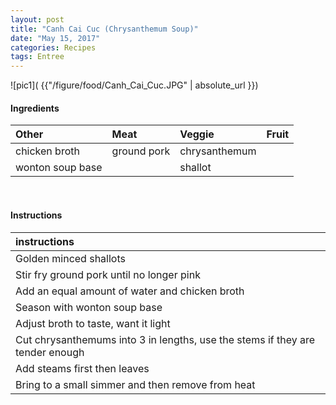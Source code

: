 ```yaml
---
layout: post
title: "Canh Cai Cuc (Chrysanthemum Soup)"
date: "May 15, 2017"
categories: Recipes
tags: Entree
---
```




![pic1]( {{"/figure/food/Canh_Cai_Cuc.JPG" | absolute_url }})




#### Ingredients

<table class = "presenttab">
 <thead>
  <tr>
   <th style="text-align:left;"> Other </th>
   <th style="text-align:left;"> Meat </th>
   <th style="text-align:left;"> Veggie </th>
   <th style="text-align:left;"> Fruit </th>
  </tr>
 </thead>
<tbody>
  <tr>
   <td style="text-align:left;"> chicken broth </td>
   <td style="text-align:left;"> ground pork </td>
   <td style="text-align:left;"> chrysanthemum </td>
   <td style="text-align:left;">  </td>
  </tr>
  <tr>
   <td style="text-align:left;"> wonton soup base </td>
   <td style="text-align:left;">  </td>
   <td style="text-align:left;"> shallot </td>
   <td style="text-align:left;">  </td>
  </tr>
</tbody>
</table>

<br>

#### Instructions

<table class = "presenttabnoh">
 <thead>
  <tr>
   <th style="text-align:left;"> instructions </th>
  </tr>
 </thead>
<tbody>
  <tr>
   <td style="text-align:left;"> Golden minced shallots </td>
  </tr>
  <tr>
   <td style="text-align:left;"> Stir fry ground pork until no longer pink </td>
  </tr>
  <tr>
   <td style="text-align:left;"> Add an equal amount of water and chicken broth </td>
  </tr>
  <tr>
   <td style="text-align:left;"> Season with wonton soup base </td>
  </tr>
  <tr>
   <td style="text-align:left;"> Adjust broth to taste, want it light </td>
  </tr>
  <tr>
   <td style="text-align:left;"> Cut chrysanthemums into 3 in lengths, use the stems if they are tender enough </td>
  </tr>
  <tr>
   <td style="text-align:left;"> Add steams first then leaves </td>
  </tr>
  <tr>
   <td style="text-align:left;"> Bring to a small simmer and then remove from heat </td>
  </tr>
</tbody>
</table>

